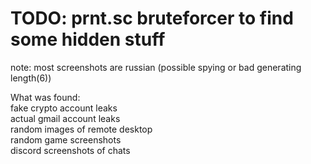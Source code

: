 # TODO: prnt.sc bruteforcer to find some hidden stuff

note: most screenshots are russian (possible spying or bad generating length(6))

What was found:\
fake crypto account leaks\
actual gmail account leaks\
random images of remote desktop\
random game screenshots\
discord screenshots of chats
